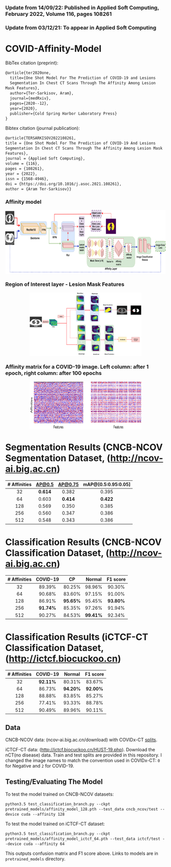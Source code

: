 ### Update from 14/09/22: Published in Applied Soft Computing, February 2022, Volume 116, pages 108261

### Update from 03/12/21: To appear in Applied Soft Computing

# COVID-Affinity-Model
BibTex citation (preprint):
```
@article{ter2020one,
  title={One Shot Model For The Prediction of COVID-19 and Lesions 
  Segmentation In Chest CT Scans Through The Affinity Among Lesion Mask Features},
  author={Ter-Sarkisov, Aram},
  journal={medRxiv},
  pages={2020--12},
  year={2020},
  publisher={Cold Spring Harbor Laboratory Press}
}
```
Bibtex citation (journal publication):
```
@article{TERSARKISOV2022108261,
title = {One Shot Model For The Prediction of COVID-19 And Lesions Segmentation In Chest CT Scans Through The Affinity Among Lesion Mask Features},
journal = {Applied Soft Computing},
volume = {116},
pages = {108261},
year = {2022},
issn = {1568-4946},
doi = {https://doi.org/10.1016/j.asoc.2021.108261},
author = {Aram Ter-Sarkisov}}
```
### Affinity model
<p align="center">
<img src="https://github.com/AlexTS1980/COVID-Affinity-Model/blob/master/figures/ssd_affinity.png" width="550" height="200" align="center"/>
</p>

### Region of Interest layer - Lesion Mask Features  

<p align="center">
<img src="https://github.com/AlexTS1980/COVID-Affinity-Model/blob/master/figures/masks.png" width="350" height="200" align="center"/>
</p>  

### Affinity matrix for a COVID-19 image. Left column: after 1 epoch, right column: after 100 epochs

<p align="center">
<img src="https://github.com/AlexTS1980/COVID-Affinity-Model/blob/master/figures/x_feats_ncp.png" width="350" height="150" align="center"/>
</p>

# Segmentation Results (CNCB-NCOV Segmentation Dataset, (http://ncov-ai.big.ac.cn)

|  \# Affinities	| AP@0.5 	| AP@0.75 	| mAP@[0.5:0.95:0.05] 	| 
|:-:	|:-:	|:-:	|:-:|
|  32	| **0.614** 	| 0.382 	| 0.395 	| 
| 64 | 0.603 	| **0.414** 	| **0.422** 	|
|128 | 0.569 	| 0.350 	|0.385|
| 256 |  0.560| 0.347|0.386|
| 512 |  0.548| 0.343|0.386|

# Classification Results (CNCB-NCOV Classification Dataset, (http://ncov-ai.big.ac.cn)

|  \# Affinities	| COVID-19 	| CP 	| Normal 	| F1 score|
|:-:	|:-:	|:-:	|:-:|:-:|
|  32	| 89.39%	|80.25%|98.96% 	|90.30% |
| 64 | 90.68% 	|83.60% 	|97.15% |91.00% 	|
|128 | 86.91% 	| **95.65%** 	|95.45%|**93.80%**|
| 256 | **91.74%**|85.35% |97.26%|91.94%|
| 512 | 90.27% |84.53%| **99.41%**|92.34%|

# Classification Results (iCTCF-CT Classification Dataset, (http://ictcf.biocuckoo.cn)

|  \# Affinities	| COVID-19 	| Normal 	| F1 score|
|:-:	|:-:	|:-:	|:-:|
|  32	| **92.11%**	|80.31%	|83.67% |
| 64 | 86.73%	|**94.20%** |**92.00%** 	|
|128 | 88.88%	|83.85%|85.27%|
| 256 | 77.41%|93.33%|88.78%|
| 512 | 90.49% |89.96%|90.11%|
## Data 
CNCB-NCOV data: (ncov-ai.big.ac.cn/download) with COVIDx-CT [splits](https://github.com/haydengunraj/COVIDNet-CT/blob/master/docs/dataset.md).

iCTCF-CT data: (http://ictcf.biocuckoo.cn/HUST-19.php). Download the nCT(no disease) data. Train and test splits are provided in this repository. I changed the image names to match the convention used in COVIDx-CT: `0` for Negative and `2` for COVID-19.  

## Testing/Evaluating The Model
To test the model trained on CNCB-NCOV datasets:
```
python3.5 test_classification_branch.py --ckpt pretrained_models/affinity_model_128.pth --test_data cncb_ncov/test --device cuda --affinity 128
```
To test the model trained on iCTCF-CT dataset:
```
python3.5 test_classification_branch.py --ckpt pretrained_models/affinity_model_ictcf_64.pth --test_data ictcf/test --device cuda --affinity 64
```
This outputs confusion matrix and F1 score above. Links to models are in `pretrained_models` directory. 
